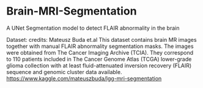 # Brain-MRI-Segmentation
A UNet Segmentation model to detect FLAIR abnormality in the brain

Dataset: 
credits: Mateusz Buda et.al
This dataset contains brain MR images together with manual FLAIR abnormality segmentation masks.
The images were obtained from The Cancer Imaging Archive (TCIA).
They correspond to 110 patients included in The Cancer Genome Atlas (TCGA) lower-grade glioma collection with at least fluid-attenuated inversion recovery (FLAIR) sequence and genomic cluster data available.
https://www.kaggle.com/mateuszbuda/lgg-mri-segmentation

